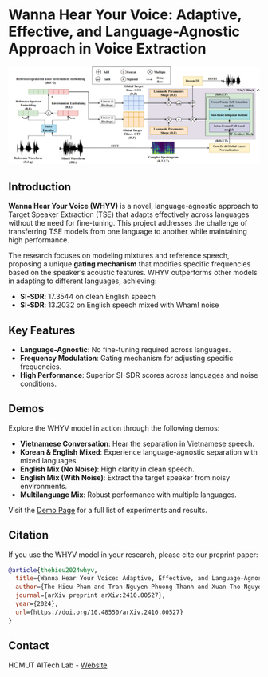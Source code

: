 # Wanna Hear Your Voice: Adaptive, Effective, and Language-Agnostic Approach in Voice Extraction

![Architecture](architecture.png)

## Introduction

**Wanna Hear Your Voice (WHYV)** is a novel, language-agnostic approach to Target Speaker Extraction (TSE) that adapts effectively across languages without the need for fine-tuning. This project addresses the challenge of transferring TSE models from one language to another while maintaining high performance.

The research focuses on modeling mixtures and reference speech, proposing a unique **gating mechanism** that modifies specific frequencies based on the speaker’s acoustic features. WHYV outperforms other models in adapting to different languages, achieving:

- **SI-SDR**: 17.3544 on clean English speech
- **SI-SDR**: 13.2032 on English speech mixed with Wham! noise

## Key Features

- **Language-Agnostic**: No fine-tuning required across languages.
- **Frequency Modulation**: Gating mechanism for adjusting specific frequencies.
- **High Performance**: Superior SI-SDR scores across languages and noise conditions.

## Demos

Explore the WHYV model in action through the following demos:

- **Vietnamese Conversation**: Hear the separation in Vietnamese speech.
- **Korean & English Mixed**: Experience language-agnostic separation with mixed languages.
- **English Mix (No Noise)**: High clarity in clean speech.
- **English Mix (With Noise)**: Extract the target speaker from noisy environments.
- **Multilanguage Mix**: Robust performance with multiple languages.

Visit the [Demo Page](https://hieugiaosu.github.io/WHYV_demo) for a full list of experiments and results.

## Citation

If you use the WHYV model in your research, please cite our preprint paper:

```bibtex
@article{thehieu2024whyv,
  title={Wanna Hear Your Voice: Adaptive, Effective, and Language-Agnostic Approach in Voice Extraction},
  author={The Hieu Pham and Tran Nguyen Phuong Thanh and Xuan Tho Nguyen and Tan Dat Nguyen and Duc Dung Nguyen},
  journal={arXiv preprint arXiv:2410.00527},
  year={2024},
  url={https://doi.org/10.48550/arXiv.2410.00527}
}
```

## Contact

HCMUT AITech Lab - [Website](https://ml4uhcmut.github.io/)
